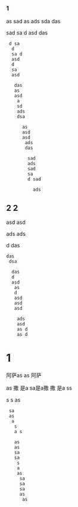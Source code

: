 ### 1  
as sad as
 ads
  sda das
   
   sad
    sa
    d 
    asd 
     das

     d sa
      d
      sa d
      asd
      d 
      sa 
      asd
       
       das 
       as 
       asd
        a
        sd 
        ads 
        dsa
         
          as
          asd 
          asd 
           ads
           das
            
            sad 
            ads 
            sad 
            sa
            d sad
             
              ads

## 2 2


asd asd
 
 ads 
  ads

  d 
   das
    
    das
     dsa
      
      das
      d 
      asd
       as
       d 
       asd 
       asd 
       asd
        
        ads 
        asd 
        as d
        as d
         
# 1
阿萨as as 
阿萨

 as 
 撒
 是a
  sa是a撒
  撒
  是a ss

  s
   s
    as
     
     sa 
     as
      a
       s
       a s

       as 
       as 
       sa 
       sa
        s
        a 
        as
         sa
         sa 
         sa 
         as
          as
           
           